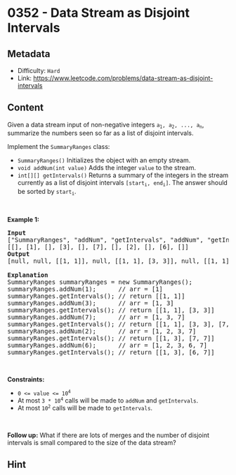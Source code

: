 # 0352 - Data Stream as Disjoint Intervals

## Metadata

 - Difficulty: `Hard`
 - Link: https://www.leetcode.com/problems/data-stream-as-disjoint-intervals

## Content

<p>Given a data stream input of non-negative integers <code>a<sub>1</sub>, a<sub>2</sub>, ..., a<sub>n</sub></code>, summarize the numbers seen so far as a list of disjoint intervals.</p>

<p>Implement the <code>SummaryRanges</code> class:</p>

<ul>
	<li><code>SummaryRanges()</code> Initializes the object with an empty stream.</li>
	<li><code>void addNum(int value)</code> Adds the integer <code>value</code> to the stream.</li>
	<li><code>int[][] getIntervals()</code> Returns a summary of the integers in the stream currently as a list of disjoint intervals <code>[start<sub>i</sub>, end<sub>i</sub>]</code>. The answer should be sorted by <code>start<sub>i</sub></code>.</li>
</ul>

<p>&nbsp;</p>
<p><strong class="example">Example 1:</strong></p>

<pre>
<strong>Input</strong>
[&quot;SummaryRanges&quot;, &quot;addNum&quot;, &quot;getIntervals&quot;, &quot;addNum&quot;, &quot;getIntervals&quot;, &quot;addNum&quot;, &quot;getIntervals&quot;, &quot;addNum&quot;, &quot;getIntervals&quot;, &quot;addNum&quot;, &quot;getIntervals&quot;]
[[], [1], [], [3], [], [7], [], [2], [], [6], []]
<strong>Output</strong>
[null, null, [[1, 1]], null, [[1, 1], [3, 3]], null, [[1, 1], [3, 3], [7, 7]], null, [[1, 3], [7, 7]], null, [[1, 3], [6, 7]]]

<strong>Explanation</strong>
SummaryRanges summaryRanges = new SummaryRanges();
summaryRanges.addNum(1);      // arr = [1]
summaryRanges.getIntervals(); // return [[1, 1]]
summaryRanges.addNum(3);      // arr = [1, 3]
summaryRanges.getIntervals(); // return [[1, 1], [3, 3]]
summaryRanges.addNum(7);      // arr = [1, 3, 7]
summaryRanges.getIntervals(); // return [[1, 1], [3, 3], [7, 7]]
summaryRanges.addNum(2);      // arr = [1, 2, 3, 7]
summaryRanges.getIntervals(); // return [[1, 3], [7, 7]]
summaryRanges.addNum(6);      // arr = [1, 2, 3, 6, 7]
summaryRanges.getIntervals(); // return [[1, 3], [6, 7]]
</pre>

<p>&nbsp;</p>
<p><strong>Constraints:</strong></p>

<ul>
	<li><code>0 &lt;= value &lt;= 10<sup>4</sup></code></li>
	<li>At most <code>3 * 10<sup>4</sup></code> calls will be made to <code>addNum</code> and <code>getIntervals</code>.</li>
	<li>At most <code>10<sup>2</sup></code>&nbsp;calls will be made to&nbsp;<code>getIntervals</code>.</li>
</ul>

<p>&nbsp;</p>
<p><strong>Follow up:</strong> What if there are lots of merges and the number of disjoint intervals is small compared to the size of the data stream?</p>


## Hint



